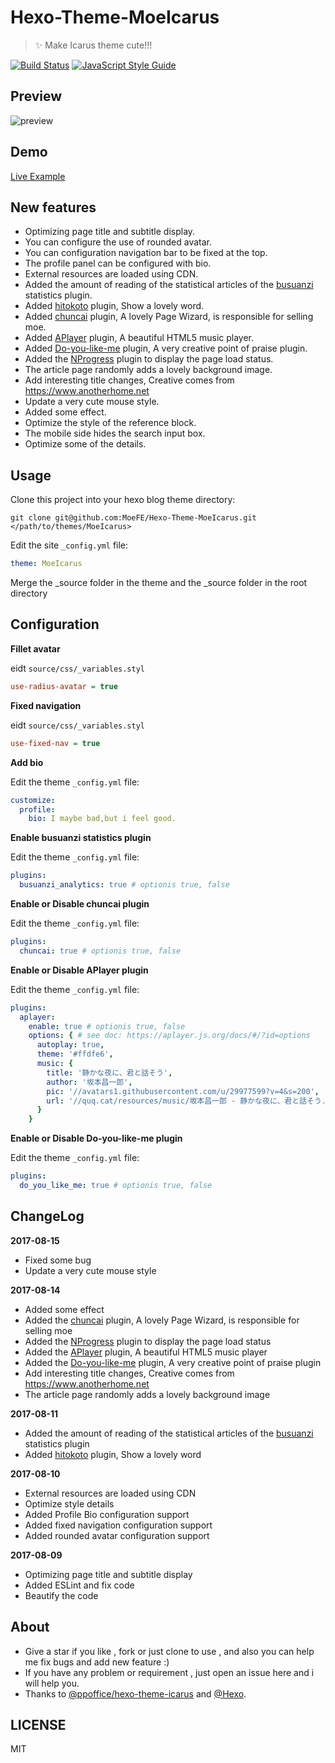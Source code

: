 # Hexo-Theme-MoeIcarus

> ✨ Make Icarus theme cute!!!

[![Build Status](https://travis-ci.org/MoeFE/Hexo-Theme-MoeIcarus.svg?branch=master)](https://travis-ci.org/MoeFE/Hexo-Theme-MoeIcarus)
[![JavaScript Style Guide](https://img.shields.io/badge/code_style-standard-brightgreen.svg)](https://standardjs.com)

## Preview

![preview](https://i1.bvimg.com/549484/cfab0a3a9d7ec144.png)

## Demo

[Live Example](https://quq.cat)

## New features

* Optimizing page title and subtitle display.
* You can configure the use of rounded avatar.
* You can configuration navigation bar to be fixed at the top.
* The profile panel can be configured with bio.
* External resources are loaded using CDN.
* Added the amount of reading of the statistical articles of the [busuanzi](http://busuanzi.ibruce.info/) statistics plugin.
* Added [hitokoto](http://hitokoto.cn/) plugin, Show a lovely word.
* Added [chuncai](https://github.com/shalldie/chuncai) plugin, A lovely Page Wizard, is responsible for selling moe.
* Added [APlayer](https://github.com/MoePlayer/APlayer) plugin, A beautiful HTML5 music player.
* Added [Do-you-like-me](https://github.com/DIYgod/Do-you-like-me) plugin, A very creative point of praise plugin.
* Added the [NProgress](https://github.com/rstacruz/nprogress) plugin to display the page load status.
* The article page randomly adds a lovely background image.
* Add interesting title changes, Creative comes from https://www.anotherhome.net
* Update a very cute mouse style.
* Added some effect.
* Optimize the style of the reference block.
* The mobile side hides the search input box.
* Optimize some of the details.

## Usage

Clone this project into your hexo blog theme directory: 

``` shell
git clone git@github.com:MoeFE/Hexo-Theme-MoeIcarus.git </path/to/themes/MoeIcarus>
```

Edit the site `_config.yml` file:

```yaml
theme: MoeIcarus
```

Merge the _source folder in the theme and the _source folder in the root directory

## Configuration

**Fillet avatar**

eidt `source/css/_variables.styl`

```ini
use-radius-avatar = true
```

**Fixed navigation**

eidt `source/css/_variables.styl`

```ini
use-fixed-nav = true
```

**Add bio**

Edit the theme `_config.yml` file:

```yaml
customize:
  profile:
    bio: I maybe bad,but i feel good.
```

**Enable busuanzi statistics plugin**

Edit the theme `_config.yml` file:

``` yaml
plugins:
  busuanzi_analytics: true # optionis true, false
```

**Enable or Disable chuncai plugin**

Edit the theme `_config.yml` file:

``` yaml
plugins:
  chuncai: true # optionis true, false
```

**Enable or Disable APlayer plugin**

Edit the theme `_config.yml` file:

``` yaml
plugins:
  aplayer:
    enable: true # optionis true, false
    options: { # see doc: https://aplayer.js.org/docs/#/?id=options
      autoplay: true,
      theme: '#ffdfe6',
      music: {
        title: '静かな夜に、君と話そう',
        author: '坂本昌一郎',
        pic: '//avatars1.githubusercontent.com/u/29977599?v=4&s=200',
        url: '//quq.cat/resources/music/坂本昌一郎 - 静かな夜に、君と話そう.mp3'
      }
    }
```

**Enable or Disable Do-you-like-me plugin**

Edit the theme `_config.yml` file:

``` yaml
plugins:
  do_you_like_me: true # optionis true, false
```

## ChangeLog

**2017-08-15**
* Fixed some bug
* Update a very cute mouse style

**2017-08-14**
* Added some effect
* Added the [chuncai](https://github.com/shalldie/chuncai) plugin, A lovely Page Wizard, is responsible for selling moe
* Added the [NProgress](https://github.com/rstacruz/nprogress) plugin to display the page load status
* Added the [APlayer](https://github.com/MoePlayer/APlayer) plugin, A beautiful HTML5 music player
* Added the [Do-you-like-me](https://github.com/DIYgod/Do-you-like-me) plugin, A very creative point of praise plugin
* Add interesting title changes, Creative comes from https://www.anotherhome.net
* The article page randomly adds a lovely background image

**2017-08-11**
* Added the amount of reading of the statistical articles of the [busuanzi](http://busuanzi.ibruce.info/) statistics plugin
* Added [hitokoto](http://hitokoto.cn/) plugin, Show a lovely word

**2017-08-10**
* External resources are loaded using CDN
* Optimize style details
* Added Profile Bio configuration support
* Added fixed navigation configuration support
* Added rounded avatar configuration support

**2017-08-09**
* Optimizing page title and subtitle display
* Added ESLint and fix code
* Beautify the code

## About

- Give a star if you like , fork or just clone to use , and also you can help me fix bugs and add new feature :)
- If you have any problem or requirement , just open an issue here and i will help you.
- Thanks to [@ppoffice](https://github.com/ppoffice)[/hexo-theme-icarus](https://github.com/ppoffice/hexo-theme-icarus) and [@Hexo](https://hexo.io).

## LICENSE

MIT

